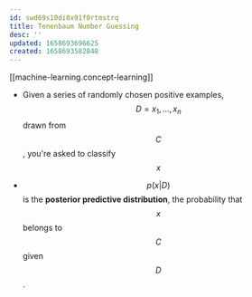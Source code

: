 ```yaml
---
id: swd69s10di0x91f0rtmstrq
title: Tenenbaum Number Guessing
desc: ''
updated: 1658693696625
created: 1658693582848
---
```


[[machine-learning.concept-learning]]

* Given a series of randomly chosen positive examples, $$D = {x_1, \dots, x_n}$$ drawn from $$C$$, you're asked to classify $$x$$

* $$p(x|D)$$ is the **posterior predictive distribution**, the probability that $$x$$ belongs to $$C$$ given $$D$$.
